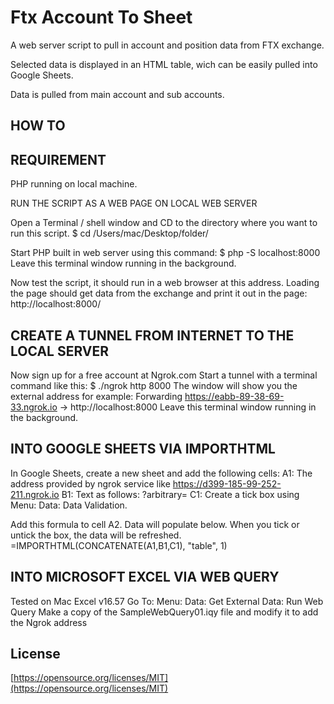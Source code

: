 # Ftx Account To Sheet

A web server script to pull in account and position data from FTX exchange.

Selected data is displayed in an HTML table, wich can be easily pulled into Google Sheets.

Data is pulled from main account and sub accounts.

## HOW TO

## REQUIREMENT

PHP running on local machine.

RUN THE SCRIPT AS A WEB PAGE ON LOCAL WEB SERVER

Open a Terminal / shell window and CD to the directory where you want to run this script.
$ cd /Users/mac/Desktop/folder/

Start PHP built in web server using this command:
$ php -S localhost:8000
Leave this terminal window running in the background.

Now test the script, it should run in a web browser at this address.
Loading the page should get data from the exchange and print it out in the page:
http://localhost:8000/

## CREATE A TUNNEL FROM INTERNET TO THE LOCAL SERVER

Now sign up for a free account at Ngrok.com
Start a tunnel with a terminal command like this:
$ ./ngrok http 8000
The window will show you the external address for example:
Forwarding https://eabb-89-38-69-33.ngrok.io -> http://localhost:8000
Leave this terminal window running in the background.

## INTO GOOGLE SHEETS VIA IMPORTHTML

In Google Sheets, create a new sheet and add the following cells:
A1: The address provided by ngrok service like https://d399-185-99-252-211.ngrok.io
B1: Text as follows: ?arbitrary=
C1: Create a tick box using Menu: Data: Data Validation.

Add this formula to cell A2. Data will populate below. When you tick or untick the box, the data will be refreshed.
=IMPORTHTML(CONCATENATE(A1,B1,C1), "table", 1)

## INTO MICROSOFT EXCEL VIA WEB QUERY

Tested on Mac Excel v16.57
Go To: Menu: Data: Get External Data: Run Web Query
Make a copy of the SampleWebQuery01.iqy file and modify it to add the Ngrok address

## License

[https://opensource.org/licenses/MIT](https://opensource.org/licenses/MIT)